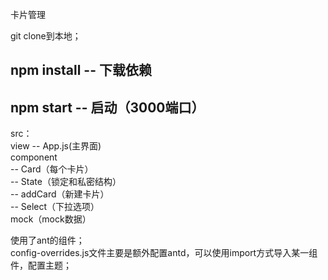 卡片管理

git clone到本地；

## npm install -- 下载依赖
## npm start -- 启动（3000端口）

src：    
  view -- App.js(主界面)     
  component      
            -- Card（每个卡片）       
                   -- State（锁定和私密结构）      
            -- addCard（新建卡片）     
            -- Select（下拉选项）       
  mock（mock数据）      
     
使用了ant的组件；       
config-overrides.js文件主要是额外配置antd，可以使用import方式导入某一组件，配置主题；    
